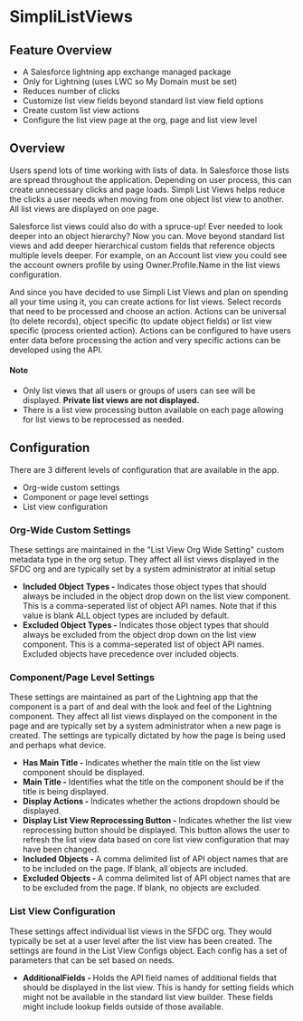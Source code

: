 # SimpliListViews

## Feature Overview
* A Salesforce lightning app exchange managed package
* Only for Lightning (uses LWC so My Domain must be set)
* Reduces number of clicks
* Customize list view fields beyond standard list view field options
* Create custom list view actions
* Configure the list view page at the org, page and list view level

## Overview
Users spend lots of time working with lists of data. In Salesforce those lists are spread throughout the application. Depending on user process, this can create unnecessary clicks and page loads. Simpli List Views helps reduce the clicks a user needs when moving from one object list view to another. All list views are displayed on one page.

Salesforce list views could also do with a spruce-up! Ever needed to look deeper into an object hierarchy? Now you can. Move beyond standard list views and add deeper hierarchical custom fields that reference objects multiple levels deeper. For example, on an Account list view you could see the account owners profile by using Owner.Profile.Name in the list views configuration.

And since you have decided to use Simpli List Views and plan on spending all your time using it, you can create actions for list views. Select records that need to be processed and choose an action. Actions can be universal (to delete records), object specific (to update object fields) or list view specific (process oriented action). Actions can be configured to have users enter data before processing the action and very specific actions can be developed using the API.

#### Note
* Only list views that all users or groups of users can see will be displayed. <b>Private list views are not displayed.</b>
* There is a list view processing button available on each page allowing for list views to be reprocessed as needed.

## Configuration
There are 3 different levels of configuration that are available in the app.</p>
* Org-wide custom settings
* Component or page level settings
* List view configuration

### Org-Wide Custom Settings
These settings are maintained in the "List View Org Wide Setting" custom metadata type in the org setup. They affect all list views displayed in the SFDC org and are typically set by a system administrator at initial setup
* <b>Included Object Types -</b> Indicates those object types that should always be included in the object drop down on the list view component. This is a comma-seperated list of object API names. Note that if this value is blank ALL object types are included by default.
* <b>Excluded Object Types -</b> Indicates those object types that should always be excluded from the object drop down on the list view component. This is a comma-seperated list of object API names. Excluded objects have precedence over included objects.

### Component/Page Level Settings
These settings are maintained as part of the Lightning app that the component is a part of and deal with the look and feel of the Lightning component. They affect all list views displayed on the component in the page and are typically set by a system administrator when a new page is created. The settings are typically dictated by how the page is being used and perhaps what device.</p>
* <b>Has Main Title - </b> Indicates whether the main title on the list view component should be displayed.
* <b>Main Title - </b>Identifies what the title on the component should be if the title is being displayed.
* <b>Display Actions - </b>Indicates whether the actions dropdown should be displayed.
* <b>Display List View Reprocessing Button - </b>Indicates whether the list view reprocessing button should be displayed. This button allows the user to refresh the list view data based on core list view configuration that may have been changed.
* <b>Included Objects - </b>A comma delimited list of API object names that are to be included on the page. If blank, all objects are included.
* <b>Excluded Objects - </b>A comma delimited list of API object names that are to be excluded from the page. If blank, no objects are excluded.

### List View Configuration</b>
These settings affect individual list views in the SFDC org. They would typically be set at a user level after the list view has been created. The settings are found in the List View Configs object. Each config has a set of parameters that can be set based on needs.</p>
* <b>AdditionalFields - </b>Holds the API field names of additional fields that should be displayed in the list view. This is handy for setting fields which might not be available in the standard list view builder. These fields might include lookup fields outside of those available.
